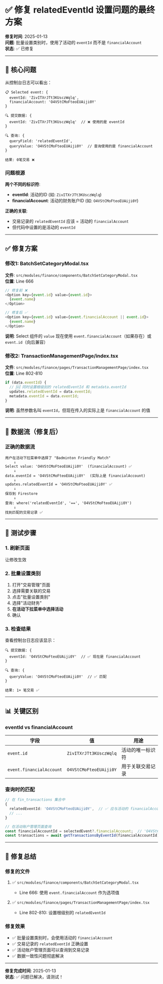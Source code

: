 # ✅ 修复 relatedEventId 设置问题的最终方案

**修复时间**: 2025-01-13  
**问题**: 批量设置类别时，使用了活动的 `eventId` 而不是 `financialAccount`  
**状态**: ✅ 已修复

---

## 🎯 核心问题

从控制台日志可以看出：

```
📋 Selected event: {
  eventId: 'ZivITXrJTt3KUsczWqlq',
  financialAccount: 'O4VStCMoFteoEUAiji0Y'
}

🔍 提交数据: {
  eventId: 'ZivITXrJTt3KUsczWqlq'  // ❌ 使用的是 eventId
}

🔍 查询: {
  queryField: 'relatedEventId',
  queryValue: 'O4VStCMoFteoEUAiji0Y'  // 查询使用的是 financialAccount
}

结果: 0笔交易 ❌
```

### 问题根源

**两个不同的标识符**:
- **eventId**: 活动的ID (如: `ZivITXrJTt3KUsczWqlq`)
- **financialAccount**: 活动的财务账户ID (如: `O4VStCMoFteoEUAiji0Y`)

**正确的关联**:
- 交易记录的 `relatedEventId` 应该 = 活动的 `financialAccount`
- 但代码中设置的是活动的 `eventId`

---

## ✅ 修复方案

### 修改1: BatchSetCategoryModal.tsx

**文件**: `src/modules/finance/components/BatchSetCategoryModal.tsx`  
**位置**: Line 666

```typescript
// 修复前 ❌
<Option key={event.id} value={event.id}>
  {event.name}
</Option>

// 修复后 ✅
<Option key={event.id} value={event.financialAccount || event.id}>
  {event.name}
</Option>
```

**说明**: Select 组件的 `value` 现在使用 `event.financialAccount`（如果存在）或 `event.id`（向后兼容）

### 修改2: TransactionManagementPage/index.tsx

**文件**: `src/modules/finance/pages/TransactionManagementPage/index.tsx`  
**位置**: Line 802-810

```typescript
if (data.eventId) {
  // 🆕 同时设置根级别的 relatedEventId 和 metadata.eventId
  updates.relatedEventId = data.eventId;
  metadata.eventId = data.eventId;
}
```

**说明**: 虽然参数名叫 `eventId`，但现在传入的实际上是 `financialAccount` 的值

---

## 🔄 数据流（修复后）

### 正确的数据流

```
用户在活动下拉菜单中选择了 "Badminton Friendly Match"
    ↓
Select value: 'O4VStCMoFteoEUAiji0Y'  (financialAccount) ✅
    ↓
data.eventId = 'O4VStCMoFteoEUAiji0Y'  (实际上是 financialAccount)
    ↓
updates.relatedEventId = 'O4VStCMoFteoEUAiji0Y' ✅
    ↓
保存到 Firestore
    ↓
查询: where('relatedEventId', '==', 'O4VStCMoFteoEUAiji0Y')
    ↓
找到匹配的交易记录 ✅
```

---

## 🧪 测试步骤

### 1. 刷新页面
让修改生效

### 2. 批量设置类别
1. 打开"交易管理"页面
2. 选择需要关联的交易
3. 点击"批量设置类别"
4. 选择"活动财务"
5. **在活动下拉菜单中选择活动**
6. 确认

### 3. 检查结果
查看控制台日志应该显示：
```
🔍 提交数据: {
  eventId: 'O4VStCMoFteoEUAiji0Y'  // ✅ 现在是 financialAccount
}

🔍 查询: {
  queryValue: 'O4VStCMoFteoEUAiji0Y'  // ✅ 匹配
}

结果: 1+ 笔交易 ✅
```

---

## 📊 关键区别

### eventId vs financialAccount

| 字段 | 值 | 用途 |
|------|-----|------|
| `event.id` | `ZivITXrJTt3KUsczWqlq` | 活动的唯一标识符 |
| `event.financialAccount` | `O4VStCMoFteoEUAiji0Y` | 用于关联交易记录 |

### 查询时的匹配

```typescript
// 在 fin_transactions 集合中
{
  relatedEventId: 'O4VStCMoFteoEUAiji0Y',  // ✅ 应与活动的 financialAccount 匹配
  // ...
}

// 在活动账户管理页面查询
const financialAccountId = selectedEvent?.financialAccount;  // 'O4VStCMoFteoEUAiji0Y'
const transactions = await getTransactionsByEventId(financialAccountId);
```

---

## 🎯 修复总结

### 修复的文件

1. ✅ `src/modules/finance/components/BatchSetCategoryModal.tsx`
   - Line 666: 使用 `event.financialAccount` 作为选项值

2. ✅ `src/modules/finance/pages/TransactionManagementPage/index.tsx`
   - Line 802-810: 设置根级别的 `relatedEventId`

### 修复效果

- ✅ 批量设置类别时，会使用活动的 `financialAccount`
- ✅ 交易记录的 `relatedEventId` 正确设置
- ✅ 活动账户管理页面可以查询到交易记录
- ✅ 数据一致性问题彻底解决

---

**修复完成时间**: 2025-01-13  
**状态**: ✅ 问题已解决，请测试！
